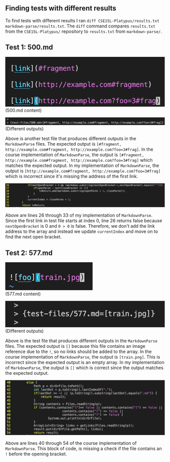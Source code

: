 ## Finding tests with different results

To find tests with different results I ran `diff CSE15L-Platypus/results.txt markdown-parse/results.txt`. The `diff` command compares `results.txt` from the `CSE15L-Platypus/` repository to `results.txt` from `markdown-parse/`.

## Test 1: 500.md

![Image](screenshots/lab-report-5/file-500.png) <br>
(500.md content)

![Image](screenshots/lab-report-5/diff-500.png)
(Different outputs) <br>

Above is another test file that produces different outputs in the `MarkdownParse` files. The expected output is `[#fragment, http://example.com#fragment, http://example.com?foo=3#frag]`. In the course implementation of `MarkdownParse`, the output is `[#fragment, http://example.com#fragment, http://example.com?foo=3#frag]` which matches the expected output. In my implementation of `MarkdownParse`, the output is `[http://example.com#fragment, http://example.com?foo=3#frag]` which is incorrect since it's missing the address of the first link.

![Image](screenshots/lab-report-5/code-500.png) <br>

Above are lines 26 through 33 of my implementation of `MarkdownParse`. Since the first link in test file starts at index 0, line 26 returns false because `nextOpenBracket` is 0 and `0 > 0` is false. Therefore, we don't add the link address to the array and instead we update `currentIndex` and move on to find the next open bracket. 

## Test 2: 577.md

![Image](screenshots/lab-report-5/file-577.png) <br>
(577.md content)

![Imag](screenshots/lab-report-5/diff-577.png)
(Different outputs) <br>

Above is the test file that produces different outputs in the `MarkdownParse` files. The expected output is `[]` because this file contains an image reference due to the `!`, so no links should be added to the array. In the course implementation of `MarkdownParse`, the output is `[train.png]`. This is incorrect since the expected output is an empty array. In my implementation of `MarkdownParse`, the output is `[]` which is correct since the output matches the expected output.

![Image](screenshots/lab-report-5/code-577.png) <br>

Above are lines 40 through 54 of the course implementation of `MarkdownParse`. This block of code, is missing a check if the file contains an `!` before the opening bracket.

